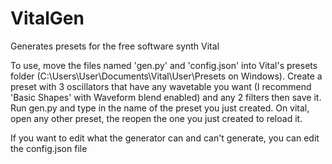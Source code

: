 # VitalGen
Generates presets for the free software synth Vital


To use, move the files named 'gen.py' and 'config.json' into Vital's presets folder (C:\Users\User\Documents\Vital\User\Presets on Windows).
Create a preset with 3 oscillators that have any wavetable you want (I recommend 'Basic Shapes' with Waveform blend enabled) and any 2 filters then save it.
Run gen.py and type in the name of the preset you just created.
On vital, open any other preset, the reopen the one you just created to reload it.

If you want to edit what the generator can and can't generate, you can edit the config.json file
